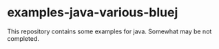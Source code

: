 # examples-java-various-bluej
This repository contains some examples for java. Somewhat may be not completed.
